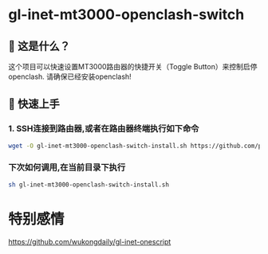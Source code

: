 # gl-inet-mt3000-openclash-switch

## 🤔 这是什么？

这个项目可以快速设置MT3000路由器的快捷开关（Toggle Button）来控制启停openclash.
请确保已经安装openclash!

## 🚀 快速上手

### 1. SSH连接到路由器,或者在路由器终端执行如下命令

```bash
wget -O gl-inet-mt3000-openclash-switch-install.sh https://github.com/parentalclash/gl-inet-mt3000-openclash-switch/releases/download/1.0/gl-inet-mt3000-openclash-switch-install.sh && chmod +x gl-inet-mt3000-openclash-switch-install.sh && ./gl-inet-mt3000-openclash-switch-install.sh
```

### 下次如何调用,在当前目录下执行
```bash
sh gl-inet-mt3000-openclash-switch-install.sh
```

# 特别感情
https://github.com/wukongdaily/gl-inet-onescript
